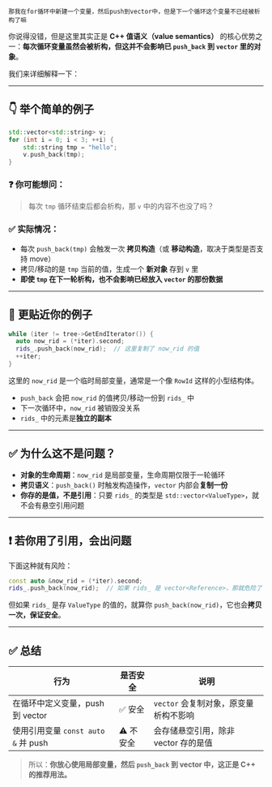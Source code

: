 ```
那我在for循环中新建一个变量，然后push到vector中，但是下一个循环这个变量不已经被析构了嘛
```

你说得没错，但是这里其实正是 **C++ 值语义（value semantics）** 的核心优势之一：**每次循环变量虽然会被析构，但这并不会影响已 `push_back` 到 `vector` 里的对象**。

我们来详细解释一下：

---

## 👇 举个简单的例子

```cpp
std::vector<std::string> v;
for (int i = 0; i < 3; ++i) {
    std::string tmp = "hello";
    v.push_back(tmp);
}
```

### ❓ 你可能想问：

> 每次 `tmp` 循环结束后都会析构，那 `v` 中的内容不也没了吗？

### ✅ 实际情况：

* 每次 `push_back(tmp)` 会触发一次 **拷贝构造**（或 **移动构造**，取决于类型是否支持 move）
* 拷贝/移动的是 `tmp` 当前的值，生成一个 **新对象** 存到 `v` 里
* **即使 `tmp` 在下一轮析构，也不会影响已经放入 `vector` 的那份数据**

---

## 📌 更贴近你的例子

```cpp
while (iter != tree->GetEndIterator()) {
  auto now_rid = (*iter).second;
  rids_.push_back(now_rid);  // 这里复制了 now_rid 的值
  ++iter;
}
```

这里的 `now_rid` 是一个临时局部变量，通常是一个像 `RowId` 这样的小型结构体。

* `push_back` 会把 `now_rid` 的值拷贝/移动一份到 `rids_` 中
* 下一次循环中，`now_rid` 被销毁没关系
* `rids_` 中的元素是**独立的副本**

---

## ✅ 为什么这不是问题？

* **对象的生命周期**：`now_rid` 是局部变量，生命周期仅限于一轮循环
* **拷贝语义**：`push_back()` 时触发构造操作，`vector` 内部会**复制一份**
* **你存的是值，不是引用**：只要 `rids_` 的类型是 `std::vector<ValueType>`，就不会有悬空引用问题

---

## ❗ 若你用了引用，会出问题

下面这种就有风险：

```cpp
const auto &now_rid = (*iter).second;
rids_.push_back(now_rid);  // 如果 rids_ 是 vector<Reference>，那就危险了
```

但如果 `rids_` 是存 `ValueType` 的值的，就算你 `push_back(now_rid)`，它也会**拷贝一次，保证安全**。

---

## ✅ 总结

| 行为                           | 是否安全   | 说明                      |
| ---------------------------- | ------ | ----------------------- |
| 在循环中定义变量，push 到 vector       | ✅ 安全   | `vector` 会复制对象，原变量析构不影响 |
| 使用引用变量 `const auto &` 并 push | ⚠️ 不安全 | 会存储悬空引用，除非 vector 存的是值  |

> 所以：**你放心使用局部变量，然后 `push_back` 到 vector 中，这正是 C++ 的推荐用法。**

